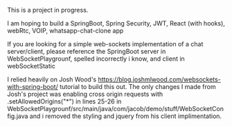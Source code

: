 This is a project in progress.

I am hoping to build a SpringBoot, Spring Security, JWT, React (with hooks), webRtc, VOIP, whatsapp-chat-clone app


If you are looking for a simple web-sockets implementation of a chat server/client, please reference the SpringBoot server in WebSocketPlaygrounf, spelled incorrectly i know, and client in webSocketStatic


I relied heavily on Josh Wood's https://blog.joshmlwood.com/websockets-with-spring-boot/ tutorial to build this out. The only changes I made from Josh's project was enabling cross origin requests with .setAllowedOrigins("*") in lines 25-26 in WebSocketPlaygrounf/src/main/java/com/jacob/demo/stuff/WebSocketConfig.java and i removed the styling and jquery from his client implimentation.
